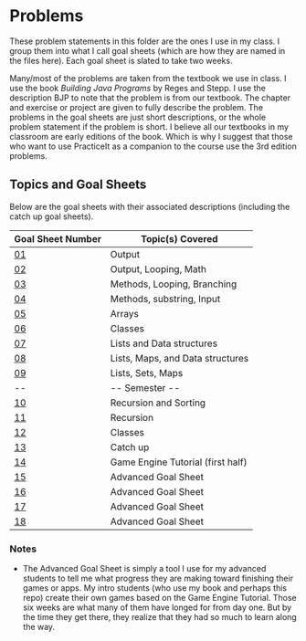# Problems
These problem statements in this folder are the ones I use in my class.  I group them into what I call goal sheets (which are how they are named in the files here).  Each goal sheet is slated to take two weeks.

Many/most of the problems are taken from the textbook we use in class.  I use the book *Building Java Programs* by Reges and Stepp.  I use the description BJP to note that the problem is from our textbook.  The chapter and exercise or project are given to fully describe the problem.  The problems in the goal sheets are just short descriptions, or the whole problem statement if the problem is short.  I believe all our textbooks in my classroom are early editions of the book.  Which is why I suggest that those who want to use PracticeIt as a companion to the course use the 3rd edition problems.

## Topics and Goal Sheets
Below are the goal sheets with their associated descriptions (including the catch up goal sheets).

Goal Sheet Number | Topic(s) Covered
----------------- | ----------------
[01](https://github.com/MichaelTMiyoshi/JavaWithMiyoshi/blob/master/Problems/GoalSheet01.md) | Output
[02](https://github.com/MichaelTMiyoshi/JavaWithMiyoshi/blob/master/Problems/GoalSheet02.md) | Output, Looping, Math
[03](https://github.com/MichaelTMiyoshi/JavaWithMiyoshi/blob/master/Problems/GoalSheet03.md) | Methods, Looping, Branching
[04](https://github.com/MichaelTMiyoshi/JavaWithMiyoshi/blob/master/Problems/GoalSheet04.md) | Methods, substring, Input
[05](https://github.com/MichaelTMiyoshi/JavaWithMiyoshi/blob/master/Problems/GoalSheet05.md) | Arrays
[06](https://github.com/MichaelTMiyoshi/JavaWithMiyoshi/blob/master/Problems/GoalSheet06.md) | Classes
[07](https://github.com/MichaelTMiyoshi/JavaWithMiyoshi/blob/master/Problems/GoalSheet07.md) | Lists and Data structures
[08](https://github.com/MichaelTMiyoshi/JavaWithMiyoshi/blob/master/Problems/GoalSheet08.md) | Lists, Maps, and Data structures
[09](https://github.com/MichaelTMiyoshi/JavaWithMiyoshi/blob/master/Problems/GoalSheet09.md) | Lists, Sets, Maps
-- | -- Semester --
[10](https://github.com/MichaelTMiyoshi/JavaWithMiyoshi/blob/master/Problems/GoalSheet10.md) | Recursion and Sorting
[11](https://github.com/MichaelTMiyoshi/JavaWithMiyoshi/blob/master/Problems/GoalSheet11.md) | Recursion
[12](https://github.com/MichaelTMiyoshi/JavaWithMiyoshi/blob/master/Problems/GoalSheet12.md) | Classes
[13](https://github.com/MichaelTMiyoshi/JavaWithMiyoshi/blob/master/Problems/GoalSheet13.md) | Catch up
[14](https://github.com/MichaelTMiyoshi/JavaWithMiyoshi/blob/master/Problems/GoalSheet14.md) | Game Engine Tutorial (first half)
[15](https://github.com/MichaelTMiyoshi/JavaWithMiyoshi/blob/master/Problems/GoalSheet15.md) | Advanced Goal Sheet
[16](https://github.com/MichaelTMiyoshi/JavaWithMiyoshi/blob/master/Problems/GoalSheet15.md) | Advanced Goal Sheet
[17](https://github.com/MichaelTMiyoshi/JavaWithMiyoshi/blob/master/Problems/GoalSheet15.md) | Advanced Goal Sheet
[18](https://github.com/MichaelTMiyoshi/JavaWithMiyoshi/blob/master/Problems/GoalSheet15.md) | Advanced Goal Sheet

### Notes
* The Advanced Goal Sheet is simply a tool I use for my advanced students to tell me what progress they are making toward finishing their games or apps.  My intro students (who use my book and perhaps this repo) create their own games based on the Game Engine Tutorial.  Those six weeks are what many of them have longed for from day one.  But by the time they get there, they realize that they had so much to learn along the way.
